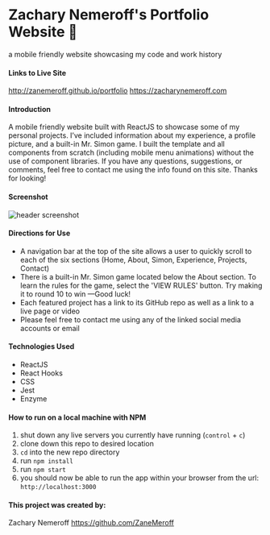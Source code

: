 # Zachary Nemeroff's Portfolio Website 🚀
a mobile friendly website showcasing my code and work history

#### Links to Live Site
http://zanemeroff.github.io/portfolio
https://zacharynemeroff.com

#### Introduction
A mobile friendly website built with ReactJS to showcase some of my personal projects. I’ve included information about my experience, a profile picture, and a built-in Mr. Simon game. I built the template and all components from scratch (including mobile menu animations) without the use of component libraries. If you have any questions, suggestions, or comments, feel free to contact me using the info found on this site. Thanks for looking!

#### Screenshot
![header screenshot](https://user-images.githubusercontent.com/53405028/126342822-2c6fe40a-80fc-4bd9-ba24-6f79d9c23a37.png)

#### Directions for Use
- A navigation bar at the top of the site allows a user to quickly scroll to each of the six sections (Home, About, Simon, Experience, Projects, Contact)
- There is a built-in Mr. Simon game located below the About section. To learn the rules for the game, select the 'VIEW RULES' button. Try making it to round 10 to win —Good luck!
- Each featured project has a link to its GitHub repo as well as a link to a live page or video
- Please feel free to contact me using any of the linked social media accounts or email

#### Technologies Used
- ReactJS
- React Hooks
- CSS
- Jest
- Enzyme

#### How to run on a local machine with NPM
1. shut down any live servers you currently have running (`control` + `c`)
2. clone down this repo to desired location
3. `cd` into the new repo directory
4. run `npm install`
5. run `npm start`
6. you should now be able to run the app within your browser from the url: `http://localhost:3000`

#### This project was created by:
Zachary Nemeroff https://github.com/ZaneMeroff
